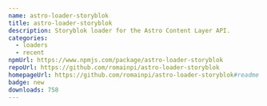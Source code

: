 ```yaml
---
name: astro-loader-storyblok
title: astro-loader-storyblok
description: Storyblok loader for the Astro Content Layer API.
categories:
  - loaders
  - recent
npmUrl: https://www.npmjs.com/package/astro-loader-storyblok
repoUrl: https://github.com/romainpi/astro-loader-storyblok
homepageUrl: https://github.com/romainpi/astro-loader-storyblok#readme
badge: new
downloads: 758
---
```

